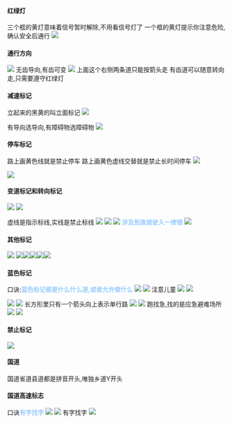 #### 红绿灯
三个框的黄灯意味着信号暂时解除,不用看信号灯了
一个框的黄灯提示你注意危险,确认安全后通行
![](img/Pasted%20image%2020230607181426.png)

#### 通行方向
![](img/Pasted%20image%2020230607181600.png)
无齿导向,有齿可变
![](img/Pasted%20image%2020230607182249.png)
上面这个右侧两条道只能按箭头走
有齿道可以随意转向走,只需要遵守红绿灯

#### 减速标记
立起来的黑黄的叫立面标记
![](img/Pasted%20image%2020230607183043.png)

有导向选导向,有障碍物选障碍物
![](img/Pasted%20image%2020230607183234.png)


#### 停车标记
路上画黄色线就是禁止停车
路上画黄色虚线交替就是禁止长时间停车
![](img/Pasted%20image%2020230607181949.png)

![](img/Pasted%20image%2020230607184549.png)
#### 变道标记和转向标记
![](img/Pasted%20image%2020230607183559.png)
![](img/Pasted%20image%2020230607185938.png)

虚线是指示标线,实线是禁止标线
![](img/Pasted%20image%2020230607183937.png)
![](img/Pasted%20image%2020230607184257.png)
![](img/Pasted%20image%2020230607184457.png)
<font color=#99CCFF style=" font-weight:bold;">涉及到直接驶入一律错</font>
![](img/Pasted%20image%2020230607185611.png)

#### 其他标记
![](img/Pasted%20image%2020230607190239.png)
![](img/Pasted%20image%2020230607195633.png)![](img/Pasted%20image%2020230607190330.png)![](img/Pasted%20image%2020230607190411.png)![](img/Pasted%20image%2020230607190508.png)![](img/Pasted%20image%2020230607190607.png)
#### 蓝色标记
口诀:<font color=#99CCFF style=" font-weight:bold;">蓝色标记都是什么什么道,或者允许做什么</font>
![](img/Pasted%20image%2020230607190748.png)
![](img/Pasted%20image%2020230607193911.png)
注意儿童
![](img/Pasted%20image%2020230607195722.png)
![](img/Pasted%20image%2020230607200032.png)

![](img/Pasted%20image%2020230607200112.png)
![](img/Pasted%20image%2020230607200345.png)
长方形里只有一个箭头向上表示单行路
![](img/Pasted%20image%2020230607230906.png)
![](img/Pasted%20image%2020230607231155.png)
跑找急,找的是应急避难场所
![](img/Pasted%20image%2020230607231359.png)
![](img/Pasted%20image%2020230607231421.png)


#### 禁止标记
![](img/Pasted%20image%2020230607231948.png)


#### 国道
国道省道县道都是拼音开头,唯独乡道Y开头

#### 国道高速标志
口诀<font color=#99CCFF style=" font-weight:bold;">有字找字</font>
![](img/Pasted%20image%2020230607232434.png)
![](img/Pasted%20image%2020230607232634.png)
有字找字
![](img/Pasted%20image%2020230607233248.png)


